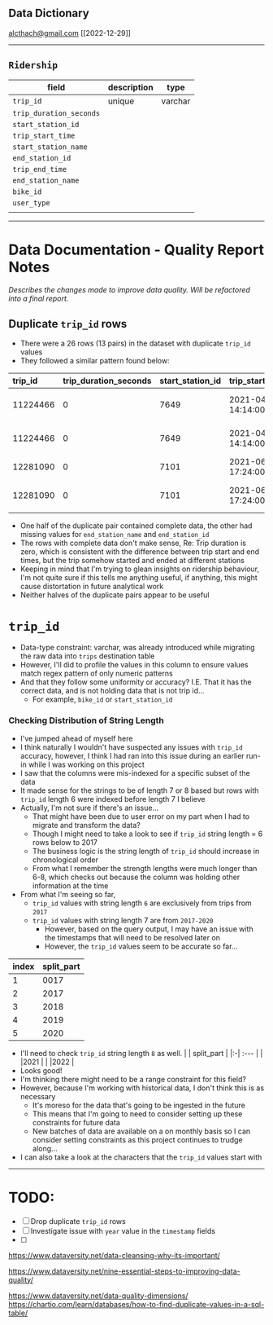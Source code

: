 ## Data Dictionary
alcthach@gmail.com
[[2022-12-29]]

---

## `Ridership`

| field                   | description | type    |
| ----------------------- | ----------- | ------- |
| `trip_id`               | unique      | varchar |
| `trip_duration_seconds` |             |         |
| `start_station_id`      |             |         |
| `trip_start_time`       |             |         |
| `start_station_name`    |             |         |
| `end_station_id`        |             |         |
| `trip_end_time`         |             |         |
| `end_station_name`      |             |         |
| `bike_id`               |             |         |
| `user_type`             |             |         |
|                         |             |         |

---
# Data Documentation - Quality Report Notes

*Describes the changes made to improve data quality. Will be refactored into a final report.*

##  Duplicate `trip_id` rows

- There were a 26 rows (13 pairs) in the dataset with duplicate `trip_id` values
- They followed a similar pattern found below:

| trip\_id | trip\_duration\_seconds | start\_station\_id | trip\_start\_time | start\_station\_name | end\_station\_id | trip\_end\_time | end\_station\_name | bike\_id | user\_type | trip\_id | count |
| :--- | :--- | :--- | :--- | :--- | :--- | :--- | :--- | :--- | :--- | :--- | :--- |
| 11224466 | 0 | 7649 | 2021-04-24 14:14:00.000000 | Greenwood Subway Station - SMART | NULL | 2021-04-24 14:14:00.000000 | NULL | 3436 | Annual Member | 11224466 | 2 |
| 11224466 | 0 | 7649 | 2021-04-24 14:14:00.000000 | Greenwood Subway Station - SMART | 7611 | 2021-04-24 14:14:00.000000 | Victoria Park Ave / Danforth Ave | 3436 | Annual Member | 11224466 | 2 |
| 12281090 | 0 | 7101 | 2021-06-30 17:24:00.000000 | Lower Sherbourne St / The Esplanade | NULL | 2021-06-30 17:24:00.000000 | NULL | 6428 | Casual Member | 12281090 | 2 |
| 12281090 | 0 | 7101 | 2021-06-30 17:24:00.000000 | Lower Sherbourne St / The Esplanade | 7014 | 2021-06-30 17:24:00.000000 | Sherbourne St / Carlton St \(Allan Gardens\) | 6428 | Casual Member | 12281090 | 2 |

- One half of the duplicate pair contained complete data, the other had missing values for `end_station_name` and `end_station_id`
- The rows with complete data don't make sense, Re: Trip duration is zero, which is consistent with the difference between trip start and end times, but the trip somehow started and ended at different stations
- Keeping in mind that I'm trying to glean insights on ridership behaviour, I'm not quite sure if this tells me anything useful, if anything, this might cause distortation in future analytical work
- Neither halves of the duplicate pairs appear to be useful

# `trip_id`
- Data-type constraint: varchar, was already introduced while migrating the raw data into `trips` destination table
- However, I'll did to profile the values in this column to ensure values match regex pattern of only numeric patterns
- And that they follow some uniformity or accuracy? I.E. That it has the correct data, and is not holding data that is not trip id... 
	- For example, `bike_id` or `start_station_id`

### Checking Distribution of String Length
- I've jumped ahead of myself here
- I think naturally I wouldn't have suspected any issues with `trip_id` accuracy, however, I think I had ran into this issue during an earlier run-in while I was working on this project
- I saw that the columns were mis-indexed for a specific subset of the data
- It made sense for the strings to be of length 7 or 8 based but rows with `trip_id` length 6 were indexed before length 7 I believe
- Actually, I'm not sure if there's an issue...
	- That might have been due to user error on my part when I had to migrate and transform the data?
	- Though I might need to take a look to see if `trip_id` string length = 6 rows below to 2017
	- The business logic is the string length of `trip_id` should increase in chronological order
	- From what I remember the strength lengths were much longer than 6-8, which checks out because the column was holding other information at the time
- From what I'm seeing so far,
	- `trip_id` values with string length `6` are exclusively from trips from `2017`
	- `trip_id` values with string length 7 are from `2017-2020`
		- However, based on the query output, I may have an issue with the timestamps that will need to be resolved later on
		- However, the `trip_id` values seem to be accurate so far...

|index| split\_part |
|:-| :--- |
|1| 0017 |
|2| 2017 |
|3| 2018 |
|4| 2019 |
|5| 2020 |

- I'll need to check `trip_id` string length `8` as well.
| | split\_part |
|:-| :--- |
| |2021 |
| |2022 |
- Looks good!
- I'm thinking there might need to be a range constraint for this field?
- However, because I'm working with historical data, I don't think this is as necessary
	- It's moreso for the data that's going to be ingested in the future
	- This means that I'm going to need to consider setting up these constraints for future data
	- New batches of data are available on a on monthly basis so I can consider setting constraints as this project continues to trudge along...
- I can also take a look at the characters that the `trip_id` values start with 




---
# TODO:
- [ ] Drop duplicate `trip_id` rows
- [ ] Investigate issue with `year` value in the `timestamp` fields
- [ ] 

https://www.dataversity.net/data-cleansing-why-its-important/

https://www.dataversity.net/nine-essential-steps-to-improving-data-quality/

https://www.dataversity.net/data-quality-dimensions/
https://chartio.com/learn/databases/how-to-find-duplicate-values-in-a-sql-table/